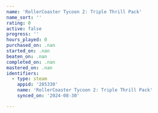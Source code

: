```yaml
---
name: 'RollerCoaster Tycoon 2: Triple Thrill Pack'
name_sort: ''
rating: 0
active: false
progress: ''
hours_played: 0
purchased_on: .nan
started_on: .nan
beaten_on: .nan
completed_on: .nan
mastered_on: .nan
identifiers:
  - type: steam
    appid: '285330'
    name: 'RollerCoaster Tycoon 2: Triple Thrill Pack'
    synced_on: '2024-08-30'

---
```

